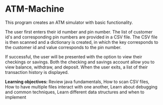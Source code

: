 # ATM-Machine
This program creates an ATM simulator with basic functionality.

The user first enters their id number and pin number. The list of customer id's and corresponding pin numbers are provided in a CSV file. The CSV file is then scanned and a dictionary is created, in which the key corresponds to the customer id and value corresponds to the pin number. 

If successful, the user will be presented with the option to view their checkings or savings.
Both the checking and savings account allow you to view balance, withdraw, and deposit. 
When the user exits, a list of their transaction history is displayed. 


**Learning objectives:**
Review java fundamentals, 
How to scan CSV files,
How to have multiple files interact with one another,
Learn about debugging and common techniques,
Learn different data structures and when to implement
